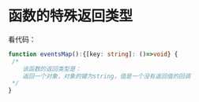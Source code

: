 # 函数的特殊返回类型

看代码：

```ts
function eventsMap():{[key: string]: ()=>void} {
 /*
 	该函数的返回类型是：
 	返回一个对象，对象的键为string，值是一个没有返回值的回调
 */
}
```

